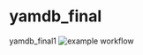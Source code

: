 # yamdb_final
yamdb_final1
![example workflow](https://github.com/redbull7214/yamdb_final/actions/workflows/yamdb_workflow.yml/badge.svg
)
